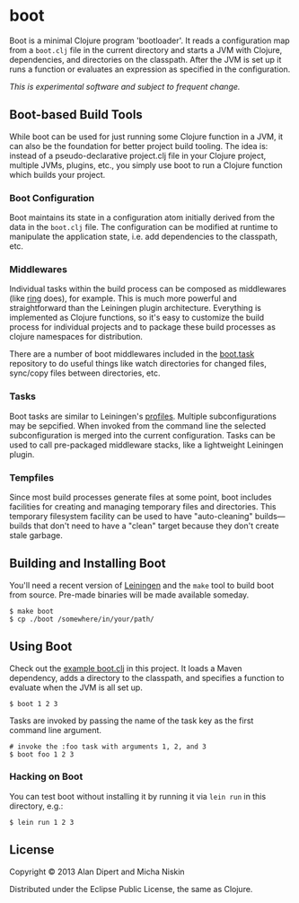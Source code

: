 # boot

Boot is a minimal Clojure program 'bootloader'.  It reads a
configuration map from a `boot.clj` file in the current directory
and starts a JVM with Clojure, dependencies, and directories
on the classpath. After the JVM is set up it runs a function
or evaluates an expression as specified in the configuration.

*This is experimental software and subject to frequent change.*

## Boot-based Build Tools

While boot can be used for just running some Clojure function in a
JVM, it can also be the foundation for better project build tooling.
The idea is: instead of a pseudo-declarative project.clj file in
your Clojure project, multiple JVMs, plugins, etc., you simply use
boot to run a Clojure function which builds your project.

### Boot Configuration

Boot maintains its state in a configuration atom initially
derived from the data in the `boot.clj` file. The configuration
can be modified at runtime to manipulate the application state,
i.e. add dependencies to the classpath, etc.

### Middlewares

Individual tasks within the build process can be composed as
middlewares (like [ring](https://github.com/mmcgrana/ring) does),
for example. This is much more powerful and straightforward than
the Leiningen plugin architecture. Everything is implemented as
Clojure functions, so it's easy to customize the build process
for individual projects and to package these build processes as
clojure namespaces for distribution.

There are a number of boot middlewares included in the
[boot.task](https://github.com/tailrecursion/boot.task)
repository to do useful things like watch directories for
changed files, sync/copy files between directories, etc.

### Tasks

Boot tasks are similar to Leiningen's
[profiles](https://github.com/technomancy/leiningen/blob/master/doc/PROFILES.md).
Multiple subconfigurations may be sepcified. When invoked
from the command line the selected subconfiguration is merged
into the current configuration. Tasks can be used to call
pre-packaged middleware stacks, like a lightweight Leiningen
plugin.

### Tempfiles

Since most build processes generate files at some point, boot
includes facilities for creating and managing temporary files
and directories. This temporary filesystem facility can be used
to have "auto-cleaning" builds&mdash;builds that don't need to have
a "clean" target because they don't create stale garbage.

## Building and Installing Boot

You'll need a recent version of [Leiningen](https://github.com/technomancy/leiningen)
and the `make` tool to build boot from source. Pre-made binaries
will be made available someday.

    $ make boot
    $ cp ./boot /somewhere/in/your/path/

## Using Boot

Check out the [example boot.clj](https://github.com/tailrecursion/boot/blob/master/boot.clj)
in this project.  It loads a Maven dependency, adds a directory
to the classpath, and specifies a function to evaluate when the
JVM is all set up.

    $ boot 1 2 3

Tasks are invoked by passing the name of the task key as the
first command line argument.

    # invoke the :foo task with arguments 1, 2, and 3
    $ boot foo 1 2 3

### Hacking on Boot

You can test boot without installing it by running it via `lein run`
in this directory, e.g.:

    $ lein run 1 2 3

## License

Copyright © 2013 Alan Dipert and Micha Niskin

Distributed under the Eclipse Public License, the same as Clojure.
